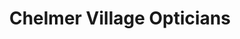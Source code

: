 ---
title: "Chelmer Village Opticians"
url: /chelmsford/chelmer-village-opticians/
shop: optician
---